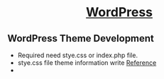 <h1 align="center"> <a href="https://wordpress.org/"> WordPress </a> </h1>

<h2> WordPress Theme Development </h2>

-   Required need stye.css or index.php file.
-   stye.css file theme information write <a href="https://developer.wordpress.org/themes/core-concepts/main-stylesheet/">Reference </a>
-
